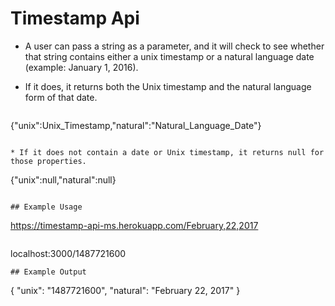 # Timestamp Api

* A user can pass a string as a parameter, and it will check to see whether that string contains either a unix timestamp or a natural language date (example: January 1, 2016).
                                         

* If it does, it returns both the Unix timestamp and the natural language form of that date.
  ```
{"unix":Unix_Timestamp,"natural":"Natural_Language_Date"}
  ```

* If it does not contain a date or Unix timestamp, it returns null for those properties.
  ```
{"unix":null,"natural":null}
  ```

## Example Usage
```
https://timestamp-api-ms.herokuapp.com/February,22,2017
```
```
localhost:3000/1487721600
```
## Example Output
```
{ "unix": "1487721600", "natural": "February 22, 2017" }
```
